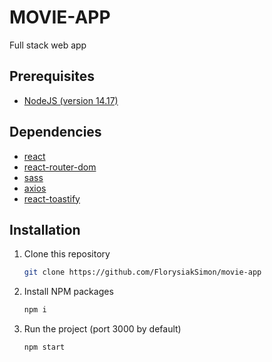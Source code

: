# MOVIE-APP

Full stack web app

## Prerequisites

- [NodeJS (version 14.17)](https://nodejs.org/en/)

## Dependencies

- [react](https://reactjs.org/)
- [react-router-dom](https://reactrouter.com/web/guides/quick-start)
- [sass](https://sass-lang.com/)
- [axios](https://axios-http.com)
- [react-toastify](https://fkhadra.github.io/react-toastify/introduction)

## Installation

1. Clone this repository
   ```sh
   git clone https://github.com/FlorysiakSimon/movie-app
   ```
2. Install NPM packages
   ```sh
   npm i
   ```
3. Run the project (port 3000 by default)
   ```sh
   npm start
   ```
